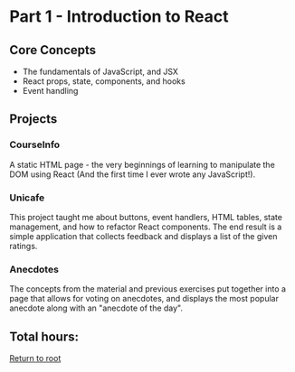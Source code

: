 # Part 1 - Introduction to React

## Core Concepts

- The fundamentals of JavaScript, and JSX
- React props, state, components, and hooks
- Event handling

## Projects

### CourseInfo

A static HTML page - the very beginnings of learning to manipulate the DOM using React (And the first time I ever wrote any JavaScript!).

### Unicafe

This project taught me about buttons, event handlers, HTML tables, state management, and how to refactor React components. The end result is a simple application that collects feedback and displays a list of the given ratings.

### Anecdotes

The concepts from the material and previous exercises put together into a page that allows for voting on anecdotes, and displays the most popular anecdote along with an "anecdote of the day".

## Total hours:

[Return to root](https://github.com/jcmsmith/Full-Stack-open)
